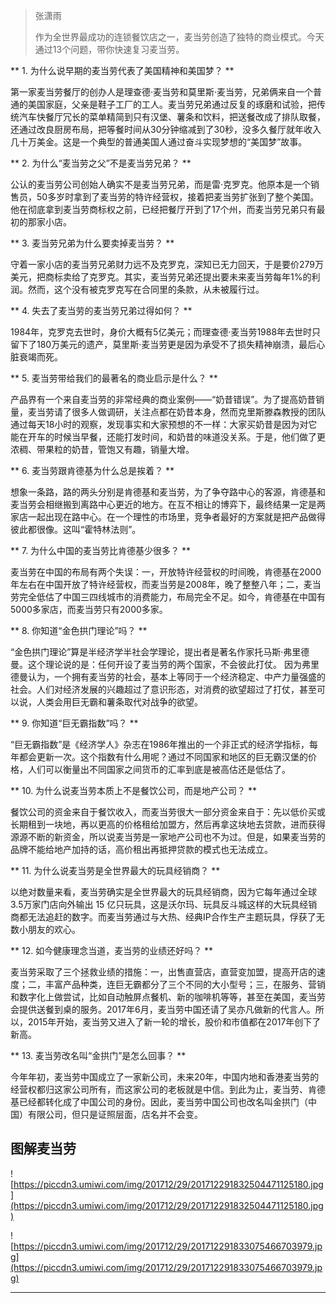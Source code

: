 > 张潇雨
> 
> 作为全世界最成功的连锁餐饮店之一，麦当劳创造了独特的商业模式。今天通过13个问题，带你快速复习麦当劳。

 ** 1. 为什么说早期的麦当劳代表了美国精神和美国梦？ **

第一家麦当劳餐厅的创办人是理查德·麦当劳和莫里斯·麦当劳，兄弟俩来自一个普通的美国家庭，父亲是鞋子工厂的工人。麦当劳兄弟通过反复的琢磨和试验，把传统汽车快餐厅冗长的菜单精简到只有汉堡、薯条和饮料，把送餐改成了排队取餐，还通过改良厨房布局，把等餐时间从30分钟缩减到了30秒，没多久餐厅就年收入几十万美金。这是一个典型的普通美国人通过奋斗实现梦想的“美国梦”故事。

 ** 2. 为什么“麦当劳之父”不是麦当劳兄弟？ **

公认的麦当劳公司创始人确实不是麦当劳兄弟，而是雷·克罗克。他原本是一个销售员，50多岁时拿到了麦当劳的特许经营权，接着把麦当劳扩张到了整个美国。他在彻底拿到麦当劳商标权之前，已经把餐厅开到了17个州，而麦当劳兄弟只有最初的那家小店。

 ** 3. 麦当劳兄弟为什么要卖掉麦当劳？ **

守着一家小店的麦当劳兄弟财力远不及克罗克，深知已无力回天，于是要价279万美元，把商标卖给了克罗克。其实，麦当劳兄弟还提出要未来麦当劳每年1%的利润。然而，这个没有被克罗克写在合同里的条款，从未被履行过。

 ** 4. 失去了麦当劳的麦当劳兄弟过得如何？ **

1984年，克罗克去世时，身价大概有5亿美元；而理查德·麦当劳1988年去世时只留下了180万美元的遗产，莫里斯·麦当劳更是因为承受不了损失精神崩溃，最后心脏衰竭而死。

 ** 5. 麦当劳带给我们的最著名的商业启示是什么？ **

产品界有一个来自麦当劳的非常经典的商业案例——“奶昔错误”。为了提高奶昔销量，麦当劳请了很多人做调研，关注点都在奶昔本身，然而克里斯滕森教授的团队通过每天18小时的观察，发现事实和大家预想的不一样：大家买奶昔是因为对它能在开车的时候当早餐，还能打发时间，和奶昔的味道没关系。于是，他们做了更浓稠、带果粒的奶昔，管饱又有趣，销量大增。

 ** 6. 麦当劳跟肯德基为什么总是挨着？ **

想象一条路，路的两头分别是肯德基和麦当劳，为了争夺路中心的客源，肯德基和麦当劳会相继搬到离路中心更近的地方。在互不相让的博弈下，最终结果一定是两家店一起出现在路中心。在一个理性的市场里，竞争者最好的方案就是把产品做得彼此都很像。这叫“霍特林法则”。

 ** 7. 为什么中国的麦当劳比肯德基少很多？ **

麦当劳在中国的布局有两个失误：一，开放特许经营权的时间晚，肯德基在2000年左右在中国开放了特许经营权，而麦当劳是2008年，晚了整整八年；二，麦当劳完全低估了中国三四线城市的消费能力，布局完全不足。如今，肯德基在中国有5000多家店，而麦当劳只有2000多家。  

 ** 8. 你知道“金色拱门理论”吗？ **

“金色拱门理论”算是半经济学半社会学理论，提出者是著名作家托马斯·弗里德曼。这个理论说的是：任何开设了麦当劳的两个国家，不会彼此打仗。 因为弗里德曼认为，一个拥有麦当劳的社会，基本上等同于一个经济稳定、中产力量强盛的社会。人们对经济发展的兴趣超过了意识形态，对消费的欲望超过了打仗，甚至可以说，人类会用巨无霸和薯条取代对战争的欲望。

 ** 9. 你知道“巨无霸指数”吗？ **

“巨无霸指数”是《经济学人》杂志在1986年推出的一个非正式的经济学指标，每年都会更新一次。这个指数有什么用呢？通过不同国家和地区的巨无霸汉堡的价格，人们可以衡量出不同国家之间货币的汇率到底是被高估还是低估了。

 ** 10. 为什么说麦当劳本质上不是餐饮公司，而是地产公司？ **

餐饮公司的资金来自于餐饮收入，而麦当劳很大一部分资金来自于：先以低价买或长期租到一块地，再以更高的价格租给加盟方，然后再拿这块地去贷款，进而获得源源不断的新资金，所以说麦当劳是一家地产公司也不为过。但是，如果麦当劳的品牌不能给地产加持的话，高价租出再抵押贷款的模式也无法成立。

 ** 11. 为什么说麦当劳是全世界最大的玩具经销商？ **

以绝对数量来看，麦当劳确实是全世界最大的玩具经销商，因为它每年通过全球 3.5万家门店向外输出 15 亿只玩具，这是沃尔玛、玩具反斗城这样的大玩具经销商都无法追赶的数字。而麦当劳通过与大热、经典IP合作生产主题玩具，俘获了无数小朋友的欢心。

 ** 12. 如今健康理念当道，麦当劳的业绩还好吗？ **

麦当劳采取了三个拯救业绩的措施：一，出售直营店，直营变加盟，提高开店的速度；二，丰富产品种类，连巨无霸都分了三个不同的大小型号；三，在服务、营销和数字化上做尝试，比如自动触屏点餐机、新的咖啡机等等，甚至在美国，麦当劳会提供送餐到桌的服务。2017年6月，麦当劳中国还请了吴亦凡做新的代言人。所以，2015年开始，麦当劳又进入了新一轮的增长，股价和市值都在2017年创下了新高。

 ** 13. 麦当劳改名叫“金拱门”是怎么回事？ **

今年年初，麦当劳中国成立了一家新公司，未来20年，中国内地和香港麦当劳的经营权都归这家公司所有，而这家公司的老板就是中信。到此为止，麦当劳、肯德基已经都转化成了中国公司的身份。因此，麦当劳中国公司也改名叫金拱门（中国）有限公司，但只是证照层面，店名并不会变。

## 图解麦当劳

![https://piccdn3.umiwi.com/img/201712/29/201712291832504471125180.jpg](https://piccdn3.umiwi.com/img/201712/29/201712291832504471125180.jpg)

![https://piccdn3.umiwi.com/img/201712/29/201712291833075466703979.jpg](https://piccdn3.umiwi.com/img/201712/29/201712291833075466703979.jpg)

---
